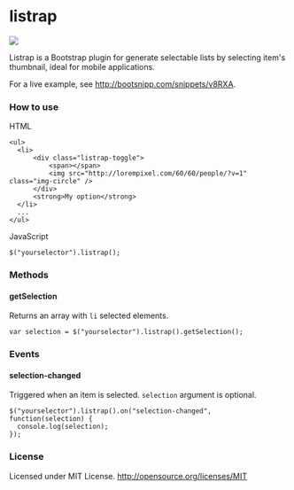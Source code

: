 listrap
=======

<img src="https://raw.githubusercontent.com/inosoftbr/listrap/master/example.png" />

Listrap is a Bootstrap plugin for generate selectable lists by selecting item's thumbnail, ideal for mobile applications.

For a live example, see http://bootsnipp.com/snippets/v8RXA.

<h3>How to use</h3>

HTML

    <ul>
      <li>
          <div class="listrap-toggle">
              <span></span>
              <img src="http://lorempixel.com/60/60/people/?v=1" class="img-circle" />
          </div>
          <strong>My option</strong>
      </li>
      ...
    </ul>

JavaScript

    $("yourselector").listrap();
    
    
<h3>Methods</h3>

<h4>getSelection</h4>

Returns an array with <code>li</code> selected elements.
    
    var selection = $("yourselector").listrap().getSelection();
    
    
<h3>Events</h3>

<h4>selection-changed</h4>

Triggered when an item is selected. <code>selection</code> argument is optional.

    $("yourselector").listrap().on("selection-changed", function(selection) {
      console.log(selection);
    });
    
    
<h3>License</h3>

Licensed under MIT License.
http://opensource.org/licenses/MIT
